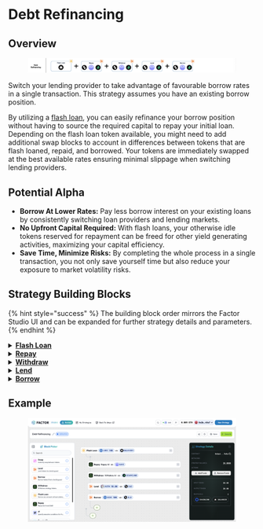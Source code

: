 # Debt Refinancing

## Overview

<figure><img src="../../../.gitbook/assets/image (14) (1).png" alt=""><figcaption></figcaption></figure>

Switch your lending provider to take advantage of favourable borrow rates in a single transaction. This strategy assumes you have an existing borrow position.

By utilizing a [flash loan](../../../factor-building-blocks/flash-loan/concepts/flash-loan.md), you can easily refinance your borrow position without having to source the required capital to repay your initial loan. Depending on the flash loan token available, you might need to add additional swap blocks to account in differences between tokens that are flash loaned, repaid, and borrowed. Your tokens are immediately swapped at the best available rates ensuring minimal slippage when switching lending providers.

## Potential Alpha

* **Borrow At Lower Rates:** Pay less borrow interest on your existing loans by consistently switching loan providers and lending markets.
* **No Upfront Capital Required:** With flash loans, your otherwise idle tokens reserved for repayment can be freed for other yield generating activities, maximizing your capital efficiency.
* **Save Time, Minimize Risks:** By completing the whole process in a single transaction, you not only save yourself time but also reduce your exposure to market volatility risks.

## Strategy Building Blocks

{% hint style="success" %}
The building block order mirrors the Factor Studio UI and can be expanded for further strategy details and parameters.
{% endhint %}

<details>

<summary><a href="../../../factor-building-blocks/flash-loan/"><strong>Flash Loan</strong></a></summary>

* Flash loan the debt token to be repaid in full.
* If there is no flash loan market for your debt token, you will need to add a [Swap Building Block](../../../factor-building-blocks/swap/) and flash loan the value of your debt to be swapped.

</details>

<details>

<summary><a href="../../../factor-building-blocks/borrow.md"><strong>Repay</strong></a></summary>

* Repay the full amount of debt owed.

</details>

<details>

<summary><a href="../../../factor-building-blocks/lend.md"><strong>Withdraw</strong></a></summary>

* Withdraw all of your collateral token from the lending pool.

</details>

<details>

<summary><a href="../../../factor-building-blocks/lend.md"><strong>Lend</strong></a></summary>

* Lend all of the withdrawn tokens to the target lending market.
* The tokens which you can borrow will be determined by the underlying lending market.

</details>

<details>

<summary><a href="../../../factor-building-blocks/borrow.md"><strong>Borrow</strong></a></summary>

* Select the new debt token.
* Input a borrow amount which deducts the accrued interest from previous position and includes an additional buffer for any price fluctuations.
* If your flash loan token differs from the new debt token, add an additional [Swap Building Block](../../../factor-building-blocks/swap/) to exchange borrowed tokens for flash loan tokens.

</details>

## Example

<figure><img src="../../../.gitbook/assets/image (5).png" alt=""><figcaption></figcaption></figure>
